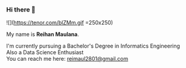 ### Hi there 👋  

![](https://tenor.com/blZMm.gif =250x250)  

My name is **Reihan Maulana**.

I'm currently  pursuing a Bachelor's Degree in Informatics Engineering  
Also a Data Science Enthusiast  
You can reach me here: reimaul2801@gmail.com  
